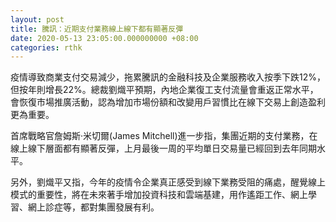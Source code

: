 ```yaml
---
layout: post
title: 騰訊：近期支付業務線上線下都有顯著反彈
date: 2020-05-13 23:05:00.000000000 +08:00
categories: rthk
---
```


疫情導致商業支付交易減少，拖累騰訊的金融科技及企業服務收入按季下跌12%，但按年則增長22%。總裁劉熾平預期，內地企業復工支付流量會重返正常水平，會恢復市場推廣活動，認為增加市場份額和改變用戶習慣比在線下交易上創造盈利更為重要。

首席戰略官詹姆斯‧米切爾(James Mitchell)進一步指，集團近期的支付業務，在線上線下層面都有顯著反彈，上月最後一周的平均單日交易量已經回到去年同期水平。

另外，劉熾平又指，今年的疫情令企業真正感受到線下業務受阻的痛處，醒覺線上模式的重要性，將在未來著手增加投資科技和雲端基建，用作遙距工作、網上學習、網上診症等，都對集團發展有利。
